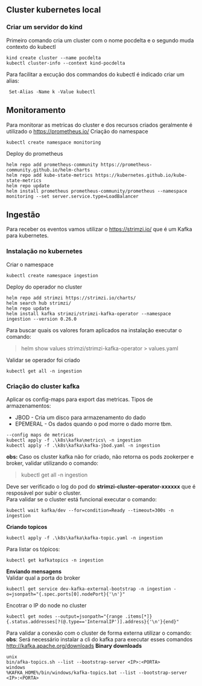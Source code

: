 ## Cluster kubernetes local
### Criar um servidor do kind
Primeiro comando cria um cluster com o nome  pocdelta e o segundo muda contexto do kubectl
 ```
kind create cluster --name pocdelta
kubectl cluster-info --context kind-pocdelta
```
Para facilitar a excução dos commandos do kubectl é indicado criar um alias:
```
 Set-Alias -Name k -Value kubectl
```
## Monitoramento
Para monitorar as metricas do cluster e dos recursos criados geralmente é utilizado o https://prometheus.io/
Criação do namespace
```
kubectl create namespace monitoring
```
Deploy do prometheus
```
helm repo add prometheus-community https://prometheus-community.github.io/helm-charts
helm repo add kube-state-metrics https://kubernetes.github.io/kube-state-metrics
helm repo update
helm install prometheus prometheus-community/prometheus --namespace monitoring --set server.service.type=LoadBalancer
```

## Ingestão
Para receber os eventos vamos utilizar o https://strimzi.io/ que é um Kafka para kubernetes.

### Instalação no kubernetes
Criar o namespace
```
kubectl create namespace ingestion
```
Deploy do operador no cluster
```
helm repo add strimzi https://strimzi.io/charts/
helm search hub strimzi/
helm repo update
helm install kafka strimzi/strimzi-kafka-operator --namespace ingestion --version 0.26.0
```
Para buscar quais os valores foram aplicados na instalação executar o comando:
>helm show values strimzi/strimzi-kafka-operator > values.yaml

Validar se operador foi criado
```
kubectl get all -n ingestion
```
### Criação do cluster kafka
Aplicar os config-maps para export das metricas.
Tipos de armazenamentos:  
* JBOD - Cria um disco para armazenamento do dado  
* EPEMERAL - Os dados quando o pod morre o dado morre tbm.
```
--config maps de metricas
kubectl apply -f .\k8s\kafka\metrics\ -n ingestion
kubectl apply -f .\k8s\kafka\kafka-jbod.yaml -n ingestion
```
**obs:** Caso os cluster kafka não for criado, não retorna os pods zookerper e broker, validar utilizando o comando:
> kubectl get all -n ingestion  

Deve ser verificado o log do pod do **strimzi-cluster-operator-xxxxxx** que é resposável por subir o cluster.  
Para validar se o cluster está funcional executar o comando:
```
kubectl wait kafka/dev --for=condition=Ready --timeout=300s -n ingestion
```

**Criando topicos**
```
kubectl apply -f .\k8s\kafka\kafka-topic.yaml -n ingestion
```
Para listar os tópicos:
```
kubectl get kafkatopics -n ingestion
```
**Enviando mensagens**  
Validar qual a porta do broker
```
kubectl get service dev-kafka-external-bootstrap -n ingestion -o=jsonpath="{.spec.ports[0].nodePort}{'\n'}"
```
Encotrar o IP do node no cluster
```
kubectl get nodes --output=jsonpath="{range .items[*]}{.status.addresses[?(@.type=='InternalIP')].address}{'\n'}{end}"
```
Para validar a conexão com o cluster de forma externa utilizar o comando:  
**obs**: Será necessário instalar a cli do kafka para executar esses comandos http://kafka.apache.org/downloads **Binary downloads**
```
unix
bin/afka-topics.sh --list --bootstrap-server <IP>:<PORTA>
windows
%KAFKA_HOME%/bin/windows/kafka-topics.bat --list --bootstrap-server <IP>:<PORTA>
```